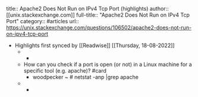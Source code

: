 title:: Apache2 Does Not Run on IPv4 Tcp Port (highlights)
author:: [[unix.stackexchange.com]]
full-title:: "Apache2 Does Not Run on IPv4 Tcp Port"
category:: #articles
url:: https://unix.stackexchange.com/questions/106502/apache2-does-not-run-on-ipv4-tcp-port

- Highlights first synced by [[Readwise]] [[Thursday, 18-08-2022]]
	- -
	- How can you check if a port is open (or not) in a Linux machine for a specific tool (e.g. apache)? #card
		- woodpecker ~ # netstat -anp |grep apache
	- -